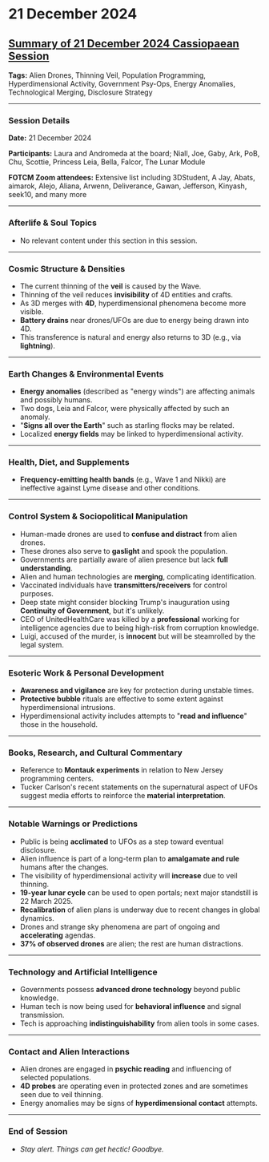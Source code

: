 # 21 December 2024

## [Summary of 21 December 2024 Cassiopaean Session](https://cassiopaea.org/forum/threads/session-21-december-2024.55396/)

**Tags:** Alien Drones, Thinning Veil, Population Programming, Hyperdimensional Activity, Government Psy-Ops, Energy Anomalies, Technological Merging, Disclosure Strategy

---

### Session Details

**Date:** 21 December 2024

**Participants:** Laura and Andromeda at the board; Niall, Joe, Gaby, Ark, PoB, Chu, Scottie, Princess Leia, Bella, Falcor, The Lunar Module

**FOTCM Zoom attendees:** Extensive list including 3DStudent, A Jay, Abats, aimarok, Alejo, Aliana, Arwenn, Deliverance, Gawan, Jefferson, Kinyash, seek10, and many more

---

### Afterlife & Soul Topics

- No relevant content under this section in this session.

---

### Cosmic Structure & Densities

- The current thinning of the **veil** is caused by the Wave.
- Thinning of the veil reduces **invisibility** of 4D entities and crafts.
- As 3D merges with **4D**, hyperdimensional phenomena become more visible.
- **Battery drains** near drones/UFOs are due to energy being drawn into 4D.
- This transference is natural and energy also returns to 3D (e.g., via **lightning**).

---

### Earth Changes & Environmental Events

- **Energy anomalies** (described as "energy winds") are affecting animals and possibly humans.
- Two dogs, Leia and Falcor, were physically affected by such an anomaly.
- "**Signs all over the Earth**" such as starling flocks may be related.
- Localized **energy fields** may be linked to hyperdimensional activity.

---

### Health, Diet, and Supplements

- **Frequency-emitting health bands** (e.g., Wave 1 and Nikki) are ineffective against Lyme disease and other conditions.

---

### Control System & Sociopolitical Manipulation

- Human-made drones are used to **confuse and distract** from alien drones.
- These drones also serve to **gaslight** and spook the population.
- Governments are partially aware of alien presence but lack **full understanding**.
- Alien and human technologies are **merging**, complicating identification.
- Vaccinated individuals have **transmitters/receivers** for control purposes.
- Deep state might consider blocking Trump's inauguration using **Continuity of Government**, but it's unlikely.
- CEO of UnitedHealthCare was killed by a **professional** working for intelligence agencies due to being high-risk from corruption knowledge.
- Luigi, accused of the murder, is **innocent** but will be steamrolled by the legal system.

---

### Esoteric Work & Personal Development

- **Awareness and vigilance** are key for protection during unstable times.
- **Protective bubble** rituals are effective to some extent against hyperdimensional intrusions.
- Hyperdimensional activity includes attempts to "**read and influence**" those in the household.

---

### Books, Research, and Cultural Commentary

- Reference to **Montauk experiments** in relation to New Jersey programming centers.
- Tucker Carlson's recent statements on the supernatural aspect of UFOs suggest media efforts to reinforce the **material interpretation**.

---

### Notable Warnings or Predictions

- Public is being **acclimated** to UFOs as a step toward eventual disclosure.
- Alien influence is part of a long-term plan to **amalgamate and rule** humans after the changes.
- The visibility of hyperdimensional activity will **increase** due to veil thinning.
- **19-year lunar cycle** can be used to open portals; next major standstill is 22 March 2025.
- **Recalibration** of alien plans is underway due to recent changes in global dynamics.
- Drones and strange sky phenomena are part of ongoing and **accelerating** agendas.
- **37% of observed drones** are alien; the rest are human distractions.

---

### Technology and Artificial Intelligence

- Governments possess **advanced drone technology** beyond public knowledge.
- Human tech is now being used for **behavioral influence** and signal transmission.
- Tech is approaching **indistinguishability** from alien tools in some cases.

---

### Contact and Alien Interactions

- Alien drones are engaged in **psychic reading** and influencing of selected populations.
- **4D probes** are operating even in protected zones and are sometimes seen due to veil thinning.
- Energy anomalies may be signs of **hyperdimensional contact** attempts.

---

### End of Session

- *Stay alert. Things can get hectic! Goodbye.*